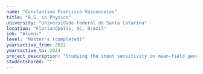 ```yaml
---
name: "Constantino Francisco Vasconcelos"
title: "B.S. in Physics"
university: "Universidade Federal de Santa Catarina"
location: "Florianópolis, SC, Brazil"
job: "Alumni"
level: "Master's (completed)"
yearsactive_from: 2022
yearsactive_to: 2024
project_description: "Studying the input sensitivity in mean-field generalized Ising with Glauber dynamics."
studentshared: ""
---
```

